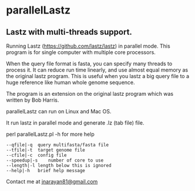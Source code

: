 # parallelLastz
## Lastz with multi-threads support.

Running Lastz (https://github.com/lastz/lastz) in parallel mode. This program is for single computer with multiple core processors.

When the query file format is fasta, you can specify many threads to process it. It can reduce run time linearly, and use almost equal memory as the original lastz program. This is useful when you lastz a big query file to a huge reference like human whole genome sequence.

The program is an extension on the original lastz program which was written by Bob Harris.

parallelLastz can run on Linux and Mac OS.

It run lastz in parallel mode and generate <chr>.lz (tab file) file.

perl parallelLastz.pl -h for more help

```
--qfile|-q	query multifasta/fasta file
--tfile|-t	target genome file
--cfile|-c	config file
--speedup|-s	number of core to use
--length|-l	length below this is ignored
--help|-h	brief help message
```

Contact me at jnarayan81@gmail.com
